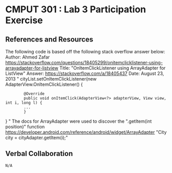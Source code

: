 # CMPUT 301 : Lab 3 Participation Exercise

## References and Resources

The following code is based off the following stack overflow answer below:
Author:  Ahmed Zafar https://stackoverflow.com/questions/18405299/onitemclicklistener-using-arrayadapter-for-listview
Title:   "OnItemClickListener using ArrayAdapter for ListView"
Answer:  https://stackoverflow.com/a/18405437
Date:    August 23, 2013
"
cityList.setOnItemClickListener(new AdapterView.OnItemClickListener() {
            
            @Override
            public void onItemClick(AdapterView<?> adapterView, View view, int i, long l) {
            ...
            }
}
"
The docs for ArrayAdapter were used to discover the ".getItem(int position)" function
https://developer.android.com/reference/android/widget/ArrayAdapter
"City city = cityAdapter.getItem(i);"

## Verbal Collaboration

`N/A`
